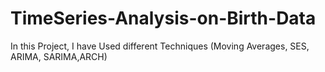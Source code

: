 # TimeSeries-Analysis-on-Birth-Data
In this Project, I have Used different Techniques (Moving Averages, SES, ARIMA, SARIMA,ARCH)
